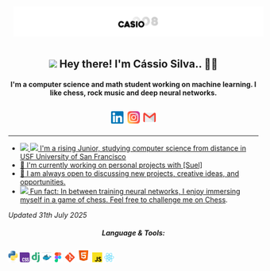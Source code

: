 <img src="https://raw.githubusercontent.com/CASIO008/CASIO008/main/profile.png" style="padding: 10px">

<h2 align="center"><img src="https://em-content.zobj.net/source/animated-noto-color-emoji/427/waving-hand_1f44b.gif" width="38px"/> Hey there! I'm Cássio Silva.. 👨‍💻</h2>

<h4 align="center">I'm a computer science and math student working on machine learning. I like chess, rock music and deep neural networks.</h4>

<p></p>


<p align="center" style="padding: 10px;"><a href="https://linkedin.com/in/cassio-silva-846953338" target="blank"><img align="center" src="Assets/images/logos/linkedin.svg" alt="CASIO008" width="25" /></a>&nbsp;&nbsp;<a href="https://instagram.com/casio_csb" target="blank"><img align="center" src="assets/images/logos/instagram.svg" alt="casio_csb" width="25" /></a>&nbsp;&nbsp;<a href="mailto:cassiossilva07@gmail.com"><img align="center" src="Assets/images/logos/gmail.svg" alt="CASIO008" width="25" /></p>

<hr />

- <img src="https://em-content.zobj.net/source/animated-noto-color-emoji/427/fire_1f525.gif" width="25px" /> <img src="https://em-content.zobj.net/source/microsoft-teams/400/man-student_1f468-200d-1f393.png" width ="25px" /> I'm a rising Junior, studying computer science from distance in USF University of San Francisco 
- 🔭 I'm currently working on personal projects with [Suel]
- 👯 I am always open to discussing new projects, creative ideas, and opportunities.
- <img src="https://em-content.zobj.net/source/animated-noto-color-emoji/427/high-voltage_26a1.gif" width="25px" /> Fun fact: In between training neural networks, I enjoy immersing myself in a game of chess. Feel free to challenge me on <a href="https://chess.com/member/jxdho" target="_blank">Chess<a>.

*Updated 31th July 2025*


<h5 align="center">Language & Tools:</h5>
<p> <img height="23" src="Assets/images/logos/python.svg" alt="python" title="python" /> <img height="20" src="Assets/images/logos/css.svg" alt="css3" title="css3" /> <img height="20" src="Assets/images/logos/django.svg" alt="django" title="django" /> <img height="20" src="Assets/images/logos/docker.svg" alt="docker" title="docker" /> <img height="20" src="Assets/images/logos/figma.svg" alt="figma" title="figma" /> <img height="20" src="Assets/images/logos/git.svg" alt="git" title="git" /> <img height="27" src="Assets/images/logos/html.svg" alt="html5" title="html5" /> <img height="20" src="Assets/images/logos/Js.svg" alt="javascript" title="javascript"/> <img height="20" src="Assets/images/logos/react.svg" alt="react" title="react" /> </p>
